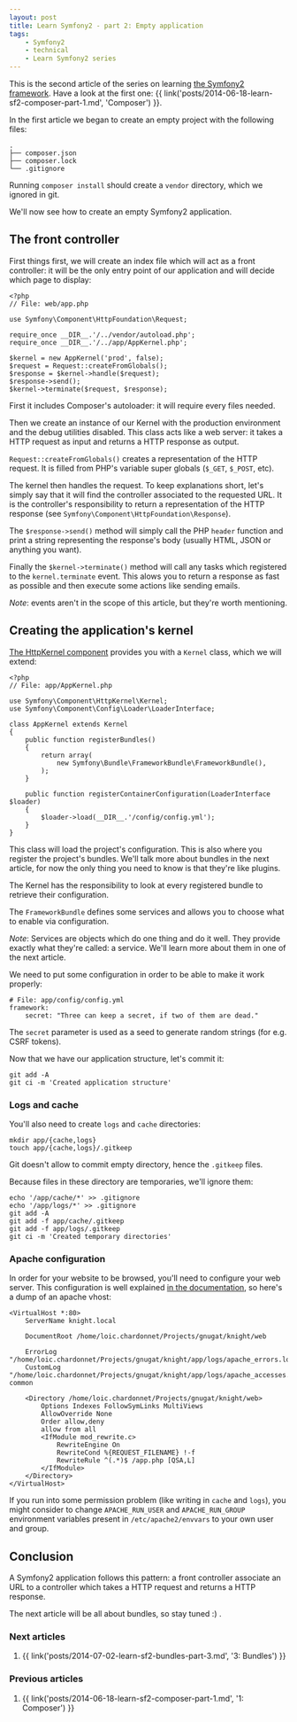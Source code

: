 ```yaml
---
layout: post
title: Learn Symfony2 - part 2: Empty application
tags:
    - Symfony2
    - technical
    - Learn Symfony2 series
---
```


This is the second article of the series on learning
[the Symfony2 framework](http://symfony.com/).
Have a look at the first one: {{ link('posts/2014-06-18-learn-sf2-composer-part-1.md', 'Composer') }}.

In the first article we began to create an empty project with the following
files:

    .
    ├── composer.json
    ├── composer.lock
    └── .gitignore

Running `composer install` should create a `vendor` directory, which we ignored
in git.

We'll now see how to create an empty Symfony2 application.

## The front controller

First things first, we will create an index file which will act as a front
controller: it will be the only entry point of our application and will decide
which page to display:

    <?php
    // File: web/app.php

    use Symfony\Component\HttpFoundation\Request;

    require_once __DIR__.'/../vendor/autoload.php';
    require_once __DIR__.'/../app/AppKernel.php';

    $kernel = new AppKernel('prod', false);
    $request = Request::createFromGlobals();
    $response = $kernel->handle($request);
    $response->send();
    $kernel->terminate($request, $response);

First it includes Composer's autoloader: it will require every files needed.

Then we create an instance of our Kernel with the production environment and
the debug utilities disabled. This class acts like a web server: it takes a
HTTP request as input and returns a HTTP response as output.

`Request::createFromGlobals()` creates a representation of the HTTP request.
It is filled from PHP's variable super globals (`$_GET`, `$_POST`, etc).

The kernel then handles the request. To keep explanations short, let's simply
say that it will find the controller associated to the requested URL. It is the
controller's responsibility to return a representation of the HTTP response (see
`Symfony\Component\HttpFoundation\Response`).

The `$response->send()` method will simply call the PHP `header` function and
print a string representing the response's body (usually HTML, JSON or anything
you want).

Finally the `$kernel->terminate()` method will call any tasks which registered
to the `kernel.terminate` event. This alows you to return a response as fast as
possible and then execute some actions like sending emails.

*Note*: events aren't in the scope of this article, but they're worth
mentioning.

## Creating the application's kernel

[The HttpKernel component](http://symfony.com/doc/current/components/http_kernel/introduction.html)
provides you with a `Kernel` class, which we will extend:

    <?php
    // File: app/AppKernel.php

    use Symfony\Component\HttpKernel\Kernel;
    use Symfony\Component\Config\Loader\LoaderInterface;

    class AppKernel extends Kernel
    {
        public function registerBundles()
        {
            return array(
                new Symfony\Bundle\FrameworkBundle\FrameworkBundle(),
            );
        }

        public function registerContainerConfiguration(LoaderInterface $loader)
        {
            $loader->load(__DIR__.'/config/config.yml');
        }
    }

This class will load the project's configuration. This is also where you
register the project's bundles. We'll talk more about bundles in the next
article, for now the only thing you need to know is that they're like plugins.

The Kernel has the responsibility to look at every registered bundle to retrieve
their configuration.

The `FrameworkBundle` defines some services and allows you to choose what to
enable via configuration.

*Note*: Services are objects which do one thing and do it well. They provide
exactly what they're called: a service. We'll learn more about them in one of
the next article.

We need to put some configuration in order to be able to make it work properly:

    # File: app/config/config.yml
    framework:
        secret: "Three can keep a secret, if two of them are dead."

The `secret` parameter is used as a seed to generate random strings (for e.g.
CSRF tokens).

Now that we have our application structure, let's commit it:

    git add -A
    git ci -m 'Created application structure'

### Logs and cache

You'll also need to create `logs` and `cache` directories:

    mkdir app/{cache,logs}
    touch app/{cache,logs}/.gitkeep

Git doesn't allow to commit empty directory, hence the `.gitkeep` files.

Because files in these directory are temporaries, we'll ignore them:

    echo '/app/cache/*' >> .gitignore
    echo '/app/logs/*' >> .gitignore
    git add -A
    git add -f app/cache/.gitkeep
    git add -f app/logs/.gitkeep
    git ci -m 'Created temporary directories'

### Apache configuration

In order for your website to be browsed, you'll need to configure your web
server. This configuration is well explained
[in the documentation](http://symfony.com/doc/current/cookbook/configuration/web_server_configuration.html),
so here's a dump of an apache vhost:

    <VirtualHost *:80>
        ServerName knight.local

        DocumentRoot /home/loic.chardonnet/Projects/gnugat/knight/web

        ErrorLog "/home/loic.chardonnet/Projects/gnugat/knight/app/logs/apache_errors.log"
        CustomLog "/home/loic.chardonnet/Projects/gnugat/knight/app/logs/apache_accesses.log" common

        <Directory /home/loic.chardonnet/Projects/gnugat/knight/web>
            Options Indexes FollowSymLinks MultiViews
            AllowOverride None
            Order allow,deny
            allow from all
            <IfModule mod_rewrite.c>
                RewriteEngine On
                RewriteCond %{REQUEST_FILENAME} !-f
                RewriteRule ^(.*)$ /app.php [QSA,L]
            </IfModule>
        </Directory>
    </VirtualHost>

If you run into some permission problem (like writing in `cache` and `logs`),
you might consider to change `APACHE_RUN_USER` and `APACHE_RUN_GROUP`
environment variables present in `/etc/apache2/envvars` to your own user and
group.

## Conclusion

A Symfony2 application follows this pattern: a front controller associate an URL
to a controller which takes a HTTP request and returns a HTTP response.

The next article will be all about bundles, so stay tuned :) .

### Next articles

1. {{ link('posts/2014-07-02-learn-sf2-bundles-part-3.md', '3: Bundles') }}

### Previous articles

1. {{ link('posts/2014-06-18-learn-sf2-composer-part-1.md', '1: Composer') }}
